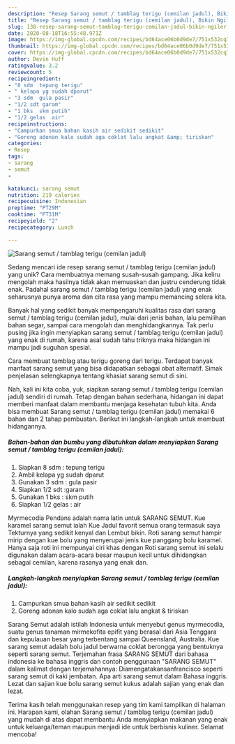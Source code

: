 ```yaml
---
description: "Resep Sarang semut / tamblag terigu (cemilan jadul), Bikin Ngiler"
title: "Resep Sarang semut / tamblag terigu (cemilan jadul), Bikin Ngiler"
slug: 138-resep-sarang-semut-tamblag-terigu-cemilan-jadul-bikin-ngiler
date: 2020-08-18T16:55:48.971Z
image: https://img-global.cpcdn.com/recipes/bd64ace06b0d9de7/751x532cq70/sarang-semut-tamblag-terigu-cemilan-jadul-foto-resep-utama.jpg
thumbnail: https://img-global.cpcdn.com/recipes/bd64ace06b0d9de7/751x532cq70/sarang-semut-tamblag-terigu-cemilan-jadul-foto-resep-utama.jpg
cover: https://img-global.cpcdn.com/recipes/bd64ace06b0d9de7/751x532cq70/sarang-semut-tamblag-terigu-cemilan-jadul-foto-resep-utama.jpg
author: Devin Huff
ratingvalue: 3.2
reviewcount: 5
recipeingredient:
- "8 sdm  tepung terigu"
- " kelapa yg sudah dparut"
- "3 sdm  gula pasir"
- "1/2 sdt garam"
- "1 bks  skm putih"
- "1/2 gelas  air"
recipeinstructions:
- "Campurkan smua bahan kasih air sedikit sedikit"
- "Goreng adonan kalo sudah aga coklat lalu angkat &amp; tiriskan"
categories:
- Resep
tags:
- sarang
- semut
- 

katakunci: sarang semut  
nutrition: 219 calories
recipecuisine: Indonesian
preptime: "PT29M"
cooktime: "PT31M"
recipeyield: "2"
recipecategory: Lunch

---
```



![Sarang semut / tamblag terigu (cemilan jadul)](https://img-global.cpcdn.com/recipes/bd64ace06b0d9de7/751x532cq70/sarang-semut-tamblag-terigu-cemilan-jadul-foto-resep-utama.jpg)

Sedang mencari ide resep sarang semut / tamblag terigu (cemilan jadul) yang unik? Cara membuatnya memang susah-susah gampang. Jika keliru mengolah maka hasilnya tidak akan memuaskan dan justru cenderung tidak enak. Padahal sarang semut / tamblag terigu (cemilan jadul) yang enak seharusnya punya aroma dan cita rasa yang mampu memancing selera kita.

Banyak hal yang sedikit banyak mempengaruhi kualitas rasa dari sarang semut / tamblag terigu (cemilan jadul), mulai dari jenis bahan, lalu pemilihan bahan segar, sampai cara mengolah dan menghidangkannya. Tak perlu pusing jika ingin menyiapkan sarang semut / tamblag terigu (cemilan jadul) yang enak di rumah, karena asal sudah tahu triknya maka hidangan ini mampu jadi suguhan spesial.

Cara membuat tamblag atau terigu goreng dari terigu. Terdapat banyak manfaat sarang semut yang bisa didapatkan sebagai obat alternatif. Simak penjelasan selengkapnya tentang khasiat sarang semut di sini.


Nah, kali ini kita coba, yuk, siapkan sarang semut / tamblag terigu (cemilan jadul) sendiri di rumah. Tetap dengan bahan sederhana, hidangan ini dapat memberi manfaat dalam membantu menjaga kesehatan tubuh kita. Anda bisa membuat Sarang semut / tamblag terigu (cemilan jadul) memakai 6 bahan dan 2 tahap pembuatan. Berikut ini langkah-langkah untuk membuat hidangannya.

<!--inarticleads1-->

##### Bahan-bahan dan bumbu yang dibutuhkan dalam menyiapkan Sarang semut / tamblag terigu (cemilan jadul):

1. Siapkan 8 sdm : tepung terigu
1. Ambil  kelapa yg sudah dparut
1. Gunakan 3 sdm : gula pasir
1. Siapkan 1/2 sdt :garam
1. Gunakan 1 bks : skm putih
1. Siapkan 1/2 gelas : air


Myrmecodia Pendans adalah nama latin untuk SARANG SEMUT. Kue karamel sarang semut ialah Kue Jadul favorit semua orang termasuk saya Tekturnya yang sedikit kenyal dan Lembut bikin. Roti sarang semut hampir mirip dengan kue bolu yang menyerupai jenis kue panggang bolu karamel. Hanya saja roti ini mempunyai ciri khas dengan Roti sarang semut ini selalu digunakan dalam acara-acara besar maupun kecil untuk dihidangkan sebagai cemilan, karena rasanya yang enak dan. 

<!--inarticleads2-->

##### Langkah-langkah menyiapkan Sarang semut / tamblag terigu (cemilan jadul):

1. Campurkan smua bahan kasih air sedikit sedikit
1. Goreng adonan kalo sudah aga coklat lalu angkat &amp; tiriskan


Sarang Semut adalah istilah Indonesia untuk menyebut genus myrmecodia, suatu genus tanaman mirmekofita epifit yang berasal dari Asia Tenggara dan kepulauan besar yang terbentang sampai Queensland, Australia. Kue sarang semut adalah bolu jadul berwarna coklat berongga yang bentuknya seperti sarang semut. Terjemahan frasa SARANG SEMUT dari bahasa indonesia ke bahasa inggris dan contoh penggunaan &#34;SARANG SEMUT&#34; dalam kalimat dengan terjemahannya: Diamengatakansanfrancisco seperti sarang semut di kaki jembatan. Apa arti sarang semut dalam Bahasa inggris. Lezat dan sajian kue bolu sarang semut kukus adalah sajian yang enak dan lezat. 

Terima kasih telah menggunakan resep yang tim kami tampilkan di halaman ini. Harapan kami, olahan Sarang semut / tamblag terigu (cemilan jadul) yang mudah di atas dapat membantu Anda menyiapkan makanan yang enak untuk keluarga/teman maupun menjadi ide untuk berbisnis kuliner. Selamat mencoba!
